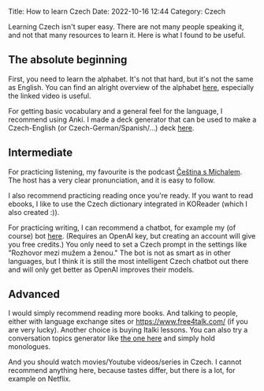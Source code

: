 Title: How to learn Czech
Date: 2022-10-16 12:44
Category: Czech

Learning Czech isn't super easy. There are not many people speaking it, and not that many resources to learn it. Here is what I found to be useful.

## The absolute beginning

First, you need to learn the alphabet. It's not that hard, but it's not the same as English. You can find an alright overview of the alphabet [here](https://www.omniglot.com/writing/czech.htm), especially the linked video is useful.

For getting basic vocabulary and a general feel for the language, I recommend using Anki. I made a deck generator that can be used to make a Czech-English (or Czech-German/Spanish/...) deck [here](https://github.com/Vuizur/tatoeba-to-anki).

## Intermediate

For practicing listening, my favourite is the podcast [Čeština s Michalem](https://cesky.buzzsprout.com/). The host has a very clear pronunciation, and it is easy to follow. 

I also recommend practicing reading once you're ready. If you want to read ebooks, I like to use the Czech dictionary integrated in KOReader (which I also created :)).

For practicing writing, I can recommend a chatbot, for example my (of course) bot [here](https://vuizur.github.io/react-gpt3-chatbot/). (Requires an OpenAI key, but creating an account will give you free credits.) You only need to set a Czech prompt in the settings like "Rozhovor mezi mužem a ženou." The bot is not as smart as in other languages, but I think it is still the most intelligent Czech chatbot out there and will only get better as OpenAI improves their models.

## Advanced

I would simply recommend reading more books. And talking to people, either with language exchange sites or https://www.free4talk.com/ (if you are very lucky). Another choice is buying Italki lessons. You can also try a conversation topics generator like [the one here](https://vuizur.github.io/conversation-topics/) and simply hold monologues.

And you should watch movies/Youtube videos/series in Czech. I cannot recommend anything here, because tastes differ, but there is a lot, for example on Netflix.
